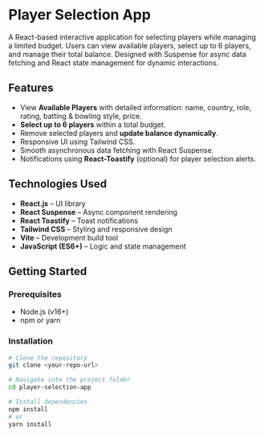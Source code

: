 # Player Selection App

A React-based interactive application for selecting players while managing a limited budget. Users can view available players, select up to 6 players, and manage their total balance. Designed with Suspense for async data fetching and React state management for dynamic interactions.

## Features

- View **Available Players** with detailed information: name, country, role, rating, batting & bowling style, price.
- **Select up to 6 players** within a total budget.
- Remove selected players and **update balance dynamically**.
- Responsive UI using Tailwind CSS.
- Smooth asynchronous data fetching with React Suspense.
- Notifications using **React-Toastify** (optional) for player selection alerts.

## Technologies Used

- **React.js** – UI library
- **React Suspense** – Async component rendering
- **React Toastify** – Toast notifications
- **Tailwind CSS** – Styling and responsive design
- **Vite** – Development build tool
- **JavaScript (ES6+)** – Logic and state management

## Getting Started

### Prerequisites

- Node.js (v16+)
- npm or yarn

### Installation

```bash
# Clone the repository
git clone <your-repo-url>

# Navigate into the project folder
cd player-selection-app

# Install dependencies
npm install
# or
yarn install

